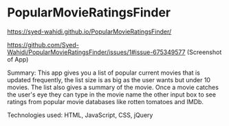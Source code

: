 # PopularMovieRatingsFinder
https://syed-wahidi.github.io/PopularMovieRatingsFinder/

https://github.com/Syed-Wahidi/PopularMovieRatingsFinder/issues/1#issue-675349577  (Screenshot of App)

Summary: This app gives you a list of popular current movies that is updated frequently, the list size is as big as the user wants but under 10 movies. The list also gives a summary of the movie. Once a movie catches the user's eye they can type in the movie name the other input box to see ratings from popular movie databases like rotten tomatoes and IMDb.

Technologies used: HTML, JavaScript, CSS, jQuery
